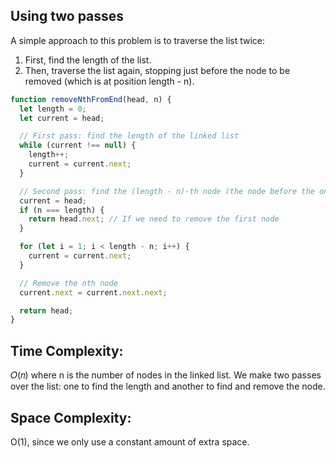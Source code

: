 ## Using two passes

A simple approach to this problem is to traverse the list twice:

1. First, find the length of the list.
2. Then, traverse the list again, stopping just before the node to be removed (which is at position length - n).

```javascript
function removeNthFromEnd(head, n) {
  let length = 0;
  let current = head;

  // First pass: find the length of the linked list
  while (current !== null) {
    length++;
    current = current.next;
  }

  // Second pass: find the (length - n)-th node (the node before the one to remove)
  current = head;
  if (n === length) {
    return head.next; // If we need to remove the first node
  }

  for (let i = 1; i < length - n; i++) {
    current = current.next;
  }

  // Remove the nth node
  current.next = current.next.next;

  return head;
}
```

## Time Complexity:
𝑂(𝑛)  where n is the number of nodes in the linked list. We make two passes over the list: one to find the length and another to find and remove the node.

## Space Complexity: 
O(1), since we only use a constant amount of extra space.